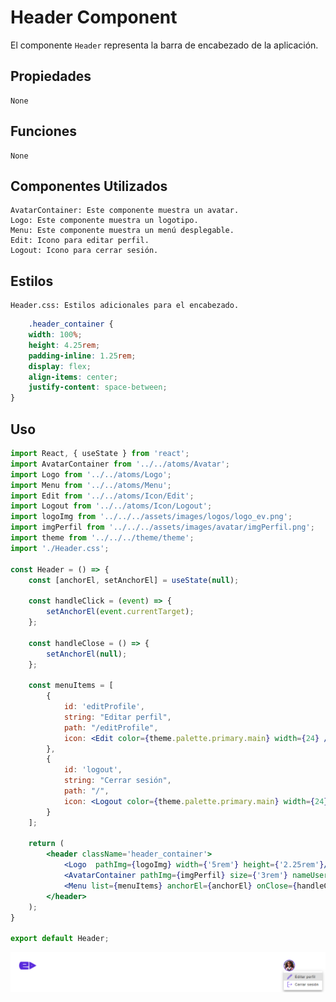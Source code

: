 # Header Component

El componente `Header` representa la barra de encabezado de la aplicación.

## Propiedades
    None

## Funciones

    None

## Componentes Utilizados

    AvatarContainer: Este componente muestra un avatar.
    Logo: Este componente muestra un logotipo.
    Menu: Este componente muestra un menú desplegable.
    Edit: Icono para editar perfil.
    Logout: Icono para cerrar sesión.

## Estilos

    Header.css: Estilos adicionales para el encabezado.
    
```css
    .header_container {
    width: 100%;
    height: 4.25rem;
    padding-inline: 1.25rem;
    display: flex;
    align-items: center;
    justify-content: space-between;
}
```


## Uso

```jsx
import React, { useState } from 'react';
import AvatarContainer from '../../atoms/Avatar';
import Logo from '../../atoms/Logo';
import Menu from '../../atoms/Menu';
import Edit from '../../atoms/Icon/Edit';
import Logout from '../../atoms/Icon/Logout';
import logoImg from '../../../assets/images/logos/logo_ev.png';
import imgPerfil from '../../../assets/images/avatar/imgPerfil.png';
import theme from '../../../theme/theme';
import './Header.css';

const Header = () => {
    const [anchorEl, setAnchorEl] = useState(null);

    const handleClick = (event) => {
        setAnchorEl(event.currentTarget);
    };

    const handleClose = () => {
        setAnchorEl(null);
    };

    const menuItems = [
        {
            id: 'editProfile',
            string: "Editar perfil",
            path: "/editProfile", 
            icon: <Edit color={theme.palette.primary.main} width={24} />
        },
        { 
            id: 'logout',
            string: "Cerrar sesión",
            path: "/",
            icon: <Logout color={theme.palette.primary.main} width={24} />
        }
    ];

    return (
        <header className='header_container'>
            <Logo  pathImg={logoImg} width={'5rem'} height={'2.25rem'}/>
            <AvatarContainer pathImg={imgPerfil} size={'3rem'} nameUser={'Cameron Rodriguez'} color={theme.palette.primary.main} onClick={handleClick}/>
            <Menu list={menuItems} anchorEl={anchorEl} onClose={handleClose} idElement={"botonAccount"} idMenu={"menuAccount"}/>
        </header>
    );
}

export default Header;
```
![Header](../../../assets/images/doc/Header.png)